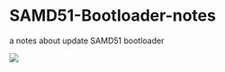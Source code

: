 # SAMD51-Bootloader-notes
a notes about update SAMD51 bootloader

<img src="pic/JilinkBootloaderM4_Notes.png">

